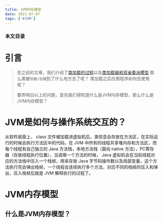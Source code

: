 ```yaml
---
title: JVM内存模型
date: 2021-07-07
tags: ['#JVM']
---
```


### 本文目录
<!-- toc -->


# 引言
> 在之前的文章，我们介绍了[类加载的过程](https://imchenway.com/2021/07/01/JVM-类加载机制/)以及[类加载器和双亲委派模型](https://imchenway.com/2021/07/02/JVM-类加载器与双亲委派模型/)
> 那么类被`加载/创建`到了什么地方去了呢？
> 类加载之后应用程序如何去使用呢？
> 
> 要弄明白以上的问题，首先我们得知道什么是JVM内存模型，那么什么是JVM内存模型？

# JVM是如何与操作系统交互的？
从软件层面上， class 文件被加载进虚拟机后，类信息会存放在方法区，在实际运行的时候会执行方法区中的代码，在 JVM 中所有的线程共享堆内存和方法区，而每个线程有自己独立的 Java 方法栈，本地方法栈（面向 native 方法），PC寄存器（存放线程执行位置），当调用一个方法的时候， Java 虚拟机会在当前线程对应的方法栈中压入一个栈帧，用来存放 Java 字节码操作数以及局部变量，这个方法执行完会弹出栈帧，一个线程会连续执行多个方法，对应不同的栈帧的压入和弹出，压入栈帧后就是 JVM 解释执行的过程了。

# JVM内存模型
## 什么是JVM内存模型？